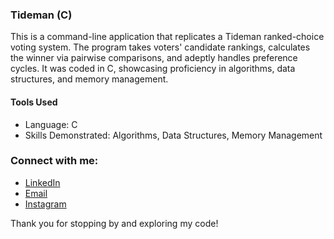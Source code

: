 ### Tideman (C)
This is a command-line application that replicates a Tideman ranked-choice voting system. The program takes voters' candidate rankings, calculates the winner via pairwise comparisons, and adeptly handles preference cycles. It was coded in C, showcasing proficiency in algorithms, data structures, and memory management.

#### Tools Used
- Language: C
- Skills Demonstrated: Algorithms, Data Structures, Memory Management

### Connect with me:
- [LinkedIn](https://www.linkedin.com/in/joshuaowm/)
- [Email](mailto:joshuaowm@gmail.com)
- [Instagram](https://www.instagram.com/joshuaowm/)

Thank you for stopping by and exploring my code!